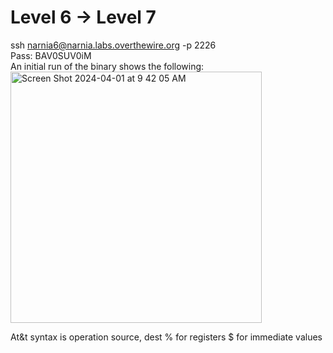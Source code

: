 # Level 6 -> Level 7
ssh narnia6@narnia.labs.overthewire.org -p 2226  
Pass: BAV0SUV0iM  
An initial run of the binary shows the following:  
<img width="402" alt="Screen Shot 2024-04-01 at 9 42 05 AM" src="https://github.com/tylerdionne/OverTheWire-Narnia-Write-ups/assets/143131384/ce76ea56-ec51-4843-96c9-5f249d448936">



At&t syntax is operation source, dest
% for registers $ for immediate values
